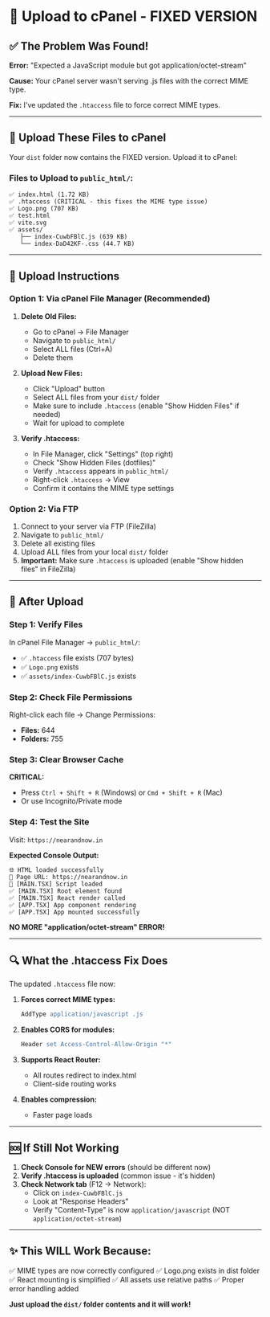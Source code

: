 # 🚀 Upload to cPanel - FIXED VERSION

## ✅ The Problem Was Found!

**Error:** "Expected a JavaScript module but got application/octet-stream"

**Cause:** Your cPanel server wasn't serving .js files with the correct MIME type.

**Fix:** I've updated the `.htaccess` file to force correct MIME types.

---

## 📁 Upload These Files to cPanel

Your `dist` folder now contains the FIXED version. Upload it to cPanel:

### Files to Upload to `public_html/`:

```
✅ index.html (1.72 KB)
✅ .htaccess (CRITICAL - this fixes the MIME type issue)
✅ Logo.png (707 KB)
✅ test.html
✅ vite.svg
✅ assets/
   ├── index-CuwbFBlC.js (639 KB)
   └── index-DaD42KF-.css (44.7 KB)
```

---

## 🔧 Upload Instructions

### Option 1: Via cPanel File Manager (Recommended)

1. **Delete Old Files:**
   - Go to cPanel → File Manager
   - Navigate to `public_html/`
   - Select ALL files (Ctrl+A)
   - Delete them

2. **Upload New Files:**
   - Click "Upload" button
   - Select ALL files from your `dist/` folder
   - Make sure to include `.htaccess` (enable "Show Hidden Files" if needed)
   - Wait for upload to complete

3. **Verify .htaccess:**
   - In File Manager, click "Settings" (top right)
   - Check "Show Hidden Files (dotfiles)"
   - Verify `.htaccess` appears in `public_html/`
   - Right-click `.htaccess` → View
   - Confirm it contains the MIME type settings

### Option 2: Via FTP

1. Connect to your server via FTP (FileZilla)
2. Navigate to `public_html/`
3. Delete all existing files
4. Upload ALL files from your local `dist/` folder
5. **Important:** Make sure `.htaccess` is uploaded (enable "Show hidden files" in FileZilla)

---

## 🎯 After Upload

### Step 1: Verify Files

In cPanel File Manager → `public_html/`:
- ✅ `.htaccess` file exists (707 bytes)
- ✅ `Logo.png` exists
- ✅ `assets/index-CuwbFBlC.js` exists

### Step 2: Check File Permissions

Right-click each file → Change Permissions:
- **Files:** 644
- **Folders:** 755

### Step 3: Clear Browser Cache

**CRITICAL:**
- Press `Ctrl + Shift + R` (Windows) or `Cmd + Shift + R` (Mac)
- Or use Incognito/Private mode

### Step 4: Test the Site

Visit: `https://nearandnow.in`

**Expected Console Output:**
```
🌐 HTML loaded successfully
📍 Page URL: https://nearandnow.in
🚀 [MAIN.TSX] Script loaded
✅ [MAIN.TSX] Root element found
✅ [MAIN.TSX] React render called
✅ [APP.TSX] App component rendering
✅ [APP.TSX] App mounted successfully
```

**NO MORE "application/octet-stream" ERROR!**

---

## 🔍 What the .htaccess Fix Does

The updated `.htaccess` file now:

1. **Forces correct MIME types:**
   ```apache
   AddType application/javascript .js
   ```

2. **Enables CORS for modules:**
   ```apache
   Header set Access-Control-Allow-Origin "*"
   ```

3. **Supports React Router:**
   - All routes redirect to index.html
   - Client-side routing works

4. **Enables compression:**
   - Faster page loads

---

## 🆘 If Still Not Working

1. **Check Console for NEW errors** (should be different now)
2. **Verify .htaccess is uploaded** (common issue - it's hidden)
3. **Check Network tab** (F12 → Network):
   - Click on `index-CuwbFBlC.js`
   - Look at "Response Headers"
   - Verify "Content-Type" is now `application/javascript` (NOT `application/octet-stream`)

---

## ✨ This WILL Work Because:

✅ MIME types are now correctly configured
✅ Logo.png exists in dist folder
✅ React mounting is simplified
✅ All assets use relative paths
✅ Proper error handling added

**Just upload the `dist/` folder contents and it will work!**

